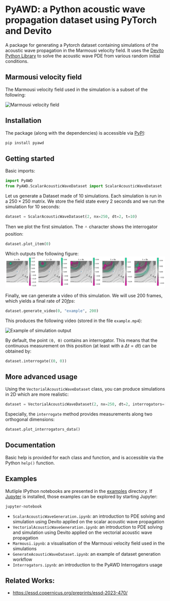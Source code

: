 # PyAWD: a Python acoustic wave propagation dataset using PyTorch and Devito
A package for generating a Pytorch dataset containing simulations of the acoustic wave propagation in the Marmousi velocity field. It uses the [Devito Python Library](https://www.devitoproject.org) to solve the acoustic wave PDE from various random initial conditions.

## Marmousi velocity field
The Marmousi velocity field used in the simulation is a subset of the following:

<img src="https://slideplayer.com/slide/15021598/91/images/37/Marmousi+Velocity+Model.jpg" alt="Marmousi velocity field" width="40%"/>

## Installation
The package (along with the dependencies) is accessible via [PyPI](https://pypi.org/project/PyAWD/):

```bash
pip install pyawd
```

## Getting started

Basic imports:
```python
import PyAWD
from PyAWD.ScalarAcousticWaveDataset import ScalarAcousticWaveDataset
```

Let us generate a Dataset made of 10 simulations. Each simulation is run in a $250\times 250$ matrix. We store the field state every $2$ seconds and we run the simulation for $10$ seconds:

```python
dataset = ScalarAcousticWaveDataset(2, nx=250, dt=2, t=10)
```

Then we plot the first simulation. The &#128960; character shows the interrogator position:

```python
dataset.plot_item(0)
```

Which outputs the following figure:
![Example of simulation output](examples/example.png)

Finally, we can generate a video of this simulation. We will use $200$ frames, which yields a final rate of $20 fps$:

```python
dataset.generate_video(0, "example", 200)
```

This produces the following video (stored in the file `example.mp4`):

![Example of simulation output](examples/dataset_generation.gif)


By default, the point `(0, 0)` contains an interrogator. This means that the continuous measurement on this position (at least with a $\Delta t=dt$) can be obtained by:

```python
dataset.interrogate((0, 0))
```

## More advanced usage
Using the `VectorialAcousticWaveDataset` class, you can produce simulations in 2D which are more realistic:

```python
dataset = VectorialAcousticWaveDataset(2, nx=250, dt=2, interrogators=[(-10, 0), (10, 0)], t=10)
```

Especially, the `interrogate` method provides measurements along two orthogonal dimensions:

```python
dataset.plot_interrogators_data()
```


## Documentation
Basic help is provided for each class and function, and is accessible via the Python `help()` function.

## Examples
Mutliple IPython notebooks are presented in the [examples](examples/) directory. If [Jupyter](https://jupyter.org) is installed, those examples can be explored by starting Jupyter:

```bash
jupyter-notebook
```

- `ScalarAcousticWaveGeneration.ipynb`: an introduction to PDE solving and simulation using Devito applied on the scalar acoustic wave propagation
- `VectorialAcousticWaveGeneration.ipynb`: an introduction to PDE solving and simulation using Devito applied on the vectorial acoustic wave propagation
- `Marmousi.ipynb`: a visualisation of the Marmousi velocity field used in the simulations
- `GenerateAcousticWaveDataset.ipynb`: an example of dataset generation workflow
- `Interrogators.ipynb`: an introduction to the PyAWD Interrogators usage

## Related Works:
- https://essd.copernicus.org/preprints/essd-2023-470/
